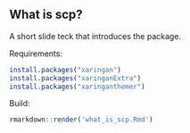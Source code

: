 ## What is scp?

A short slide teck that introduces the package. 

Requirements:

```r
install.packages("xaringan")
install.packages("xaringanExtra")
install.packages("xaringanthemer")
```

Build:

```r
rmarkdown::render('what_is_scp.Rmd')
```
